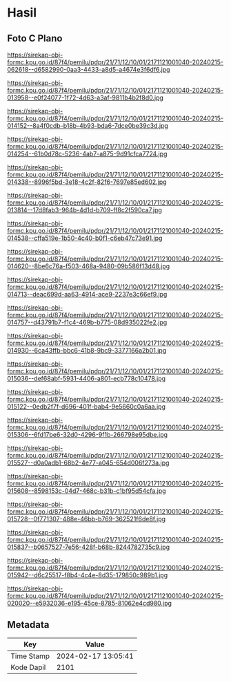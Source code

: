 # Hasil

## Foto C Plano

https://sirekap-obj-formc.kpu.go.id/87f4/pemilu/pdpr/21/71/12/10/01/2171121001040-20240215-062618--d6582990-0aa3-4433-a8d5-a4674e3f6df6.jpg

https://sirekap-obj-formc.kpu.go.id/87f4/pemilu/pdpr/21/71/12/10/01/2171121001040-20240215-013958--e0f24077-1f72-4d63-a3af-9811b4b2f8d0.jpg

https://sirekap-obj-formc.kpu.go.id/87f4/pemilu/pdpr/21/71/12/10/01/2171121001040-20240215-014152--8a4f0cdb-b18b-4b93-bda6-7dce0be39c3d.jpg

https://sirekap-obj-formc.kpu.go.id/87f4/pemilu/pdpr/21/71/12/10/01/2171121001040-20240215-014254--61b0d78c-5236-4ab7-a875-9d91cfca7724.jpg

https://sirekap-obj-formc.kpu.go.id/87f4/pemilu/pdpr/21/71/12/10/01/2171121001040-20240215-014338--8996f5bd-3e18-4c2f-82f6-7697e85ed602.jpg

https://sirekap-obj-formc.kpu.go.id/87f4/pemilu/pdpr/21/71/12/10/01/2171121001040-20240215-013814--17d8fab3-964b-4d1d-b709-ff8c2f590ca7.jpg

https://sirekap-obj-formc.kpu.go.id/87f4/pemilu/pdpr/21/71/12/10/01/2171121001040-20240215-014538--cffa519e-1b50-4c40-b0f1-c6eb47c73e91.jpg

https://sirekap-obj-formc.kpu.go.id/87f4/pemilu/pdpr/21/71/12/10/01/2171121001040-20240215-014620--8be6c76a-f503-468a-9480-09b586f13d48.jpg

https://sirekap-obj-formc.kpu.go.id/87f4/pemilu/pdpr/21/71/12/10/01/2171121001040-20240215-014713--deac699d-aa63-4914-ace9-2237e3c66ef9.jpg

https://sirekap-obj-formc.kpu.go.id/87f4/pemilu/pdpr/21/71/12/10/01/2171121001040-20240215-014757--d43791b7-f1c4-469b-b775-08d935022fe2.jpg

https://sirekap-obj-formc.kpu.go.id/87f4/pemilu/pdpr/21/71/12/10/01/2171121001040-20240215-014930--6ca43ffb-bbc6-41b8-9bc9-3377166a2b01.jpg

https://sirekap-obj-formc.kpu.go.id/87f4/pemilu/pdpr/21/71/12/10/01/2171121001040-20240215-015036--def68abf-5931-4406-a801-ecb778c10478.jpg

https://sirekap-obj-formc.kpu.go.id/87f4/pemilu/pdpr/21/71/12/10/01/2171121001040-20240215-015122--0edb2f7f-d696-401f-bab4-9e5660c0a6aa.jpg

https://sirekap-obj-formc.kpu.go.id/87f4/pemilu/pdpr/21/71/12/10/01/2171121001040-20240215-015306--6fd17be6-32d0-4296-9f1b-266798e95dbe.jpg

https://sirekap-obj-formc.kpu.go.id/87f4/pemilu/pdpr/21/71/12/10/01/2171121001040-20240215-015527--d0a0adb1-68b2-4e77-a045-654d006f273a.jpg

https://sirekap-obj-formc.kpu.go.id/87f4/pemilu/pdpr/21/71/12/10/01/2171121001040-20240215-015608--8598153c-04d7-468c-b31b-c1bf95d54cfa.jpg

https://sirekap-obj-formc.kpu.go.id/87f4/pemilu/pdpr/21/71/12/10/01/2171121001040-20240215-015728--0f771307-488e-46bb-b769-362521f6de8f.jpg

https://sirekap-obj-formc.kpu.go.id/87f4/pemilu/pdpr/21/71/12/10/01/2171121001040-20240215-015837--b0657527-7e56-428f-b68b-8244782735c9.jpg

https://sirekap-obj-formc.kpu.go.id/87f4/pemilu/pdpr/21/71/12/10/01/2171121001040-20240215-015942--d6c25517-f8b4-4c4e-8d35-179850c989b1.jpg

https://sirekap-obj-formc.kpu.go.id/87f4/pemilu/pdpr/21/71/12/10/01/2171121001040-20240215-020020--e5932036-e195-45ce-8785-81062e4cd980.jpg


## Metadata

| Key        | Value               |
| ---------- | ------------------- |
| Time Stamp | 2024-02-17 13:05:41 |
| Kode Dapil | 2101                |



